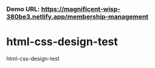 ### Demo URL: https://magnificent-wisp-380be3.netlify.app/membership-management

# html-css-design-test
html-css-design-test

